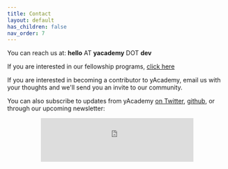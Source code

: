 ```yaml
---
title: Contact
layout: default
has_children: false
nav_order: 7
---
```


You can reach us at: **hello** AT **yacademy** DOT **dev**

If you are interested in our fellowship programs, [click here](/fellowships)

If you are interested in becoming a contributor to yAcademy, email us with your thoughts and we'll send you an invite to our community.

You can also subscribe to updates from yAcademy [on Twitter](https://twitter.com/yAcademyDAO), [github](https://github.com/YAcademy-Residents), or through our upcoming newsletter:

<center><iframe src="https://yacademy.substack.com/embed" width="350" height ="100" style="border:0px solid #EEE; background:white;" frameborder="0" scrolling="no"></iframe></center>

